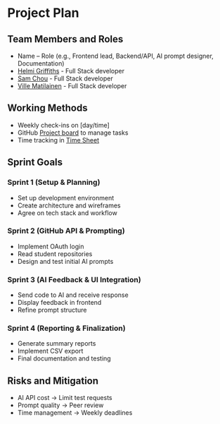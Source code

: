 # Project Plan

## Team Members and Roles

- Name – Role (e.g., Frontend lead, Backend/API, AI prompt designer, Documentation)
- [Helmi Griffiths](https://github.com/HelmiGr) - Full Stack developer
- [Sam Chou](https://github.com/FuzzyKala) - Full Stack developer
- [Ville Matilainen](https://github.com/vima20) - Full Stack developer

## Working Methods

- Weekly check-ins on [day/time]
- GitHub [Project board](https://github.com/orgs/Summer-project-25-AI-Feedback-system/projects/1) to manage tasks
- Time tracking in [Time Sheet](https://unioulu-my.sharepoint.com/:x:/r/personal/t3chsa01_students_oamk_fi/_layouts/15/Doc.aspx?sourcedoc=%7B7D663633-A44C-426A-B63D-24642BF47BFC%7D&file=worked_hours.xlsx&action=default&mobileredirect=true)

## Sprint Goals

### Sprint 1 (Setup & Planning)

- Set up development environment
- Create architecture and wireframes
- Agree on tech stack and workflow

### Sprint 2 (GitHub API & Prompting)

- Implement OAuth login
- Read student repositories
- Design and test initial AI prompts

### Sprint 3 (AI Feedback & UI Integration)

- Send code to AI and receive response
- Display feedback in frontend
- Refine prompt structure

### Sprint 4 (Reporting & Finalization)

- Generate summary reports
- Implement CSV export
- Final documentation and testing

## Risks and Mitigation

- AI API cost → Limit test requests
- Prompt quality → Peer review
- Time management → Weekly deadlines
